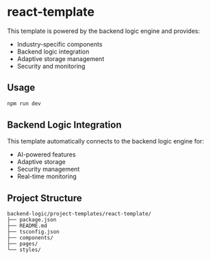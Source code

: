 # react-template

This template is powered by the backend logic engine and provides:

- Industry-specific components
- Backend logic integration
- Adaptive storage management
- Security and monitoring

## Usage

```bash
npm run dev
```

## Backend Logic Integration

This template automatically connects to the backend logic engine for:
- AI-powered features
- Adaptive storage
- Security management
- Real-time monitoring

## Project Structure

```
backend-logic/project-templates/react-template/
├── package.json
├── README.md
├── tsconfig.json
├── components/
├── pages/
└── styles/
```
